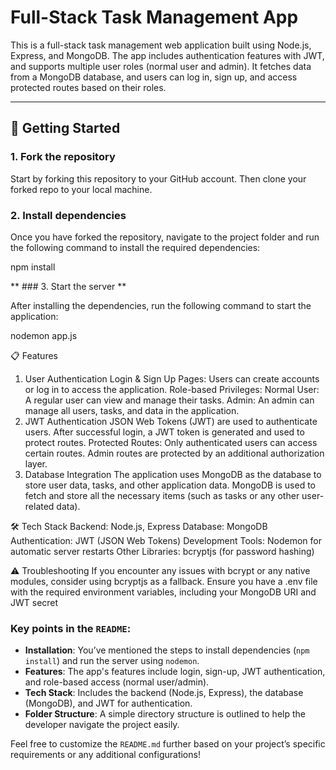 # Full-Stack Task Management App

This is a full-stack task management web application built using Node.js, Express, and MongoDB. The app includes authentication features with JWT, and supports multiple user roles (normal user and admin). It fetches data from a MongoDB database, and users can log in, sign up, and access protected routes based on their roles.

---

## 🚀 Getting Started

### 1. Fork the repository

Start by forking this repository to your GitHub account. Then clone your forked repo to your local machine.

### 2. Install dependencies

Once you have forked the repository, navigate to the project folder and run the following command to install the required dependencies:


npm install

** ### 3. Start the server **

After installing the dependencies, run the following command to start the application:


nodemon app.js

📋 Features
1. User Authentication
Login & Sign Up Pages: Users can create accounts or log in to access the application.
Role-based Privileges:
Normal User: A regular user can view and manage their tasks.
Admin: An admin can manage all users, tasks, and data in the application.
2. JWT Authentication
JSON Web Tokens (JWT) are used to authenticate users. After successful login, a JWT token is generated and used to protect routes.
Protected Routes: Only authenticated users can access certain routes. Admin routes are protected by an additional authorization layer.
3. Database Integration
The application uses MongoDB as the database to store user data, tasks, and other application data.
MongoDB is used to fetch and store all the necessary items (such as tasks or any other user-related data).

🛠️ Tech Stack
Backend: Node.js, Express
Database: MongoDB
Authentication: JWT (JSON Web Tokens)
Development Tools: Nodemon for automatic server restarts
Other Libraries: bcryptjs (for password hashing)

⚠️ Troubleshooting
If you encounter any issues with bcrypt or any native modules, consider using bcryptjs as a fallback.
Ensure you have a .env file with the required environment variables, including your MongoDB URI and JWT secret



### Key points in the `README`:

- **Installation**: You’ve mentioned the steps to install dependencies (`npm install`) and run the server using `nodemon`.
- **Features**: The app's features include login, sign-up, JWT authentication, and role-based access (normal user/admin).
- **Tech Stack**: Includes the backend (Node.js, Express), the database (MongoDB), and JWT for authentication.
- **Folder Structure**: A simple directory structure is outlined to help the developer navigate the project easily.

Feel free to customize the `README.md` further based on your project’s specific requirements or any additional configurations!
